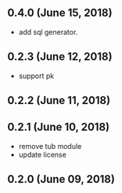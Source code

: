 ## 0.4.0 (June 15, 2018)
  - add sql generator.

## 0.2.3 (June 12, 2018)
  - support pk

## 0.2.2 (June 11, 2018)


## 0.2.1 (June 10, 2018)
  - remove tub module
  - update license

## 0.2.0 (June 09, 2018)


